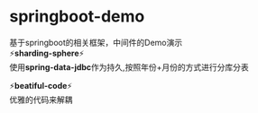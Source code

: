 # springboot-demo
基于springboot的相关框架，中间件的Demo演示  
:zap:**sharding-sphere**:zap:  
使用**spring-data-jdbc**作为持久,按照年份+月份的方式进行分库分表

:zap:**beatiful-code**:zap:  
优雅的代码来解耦
